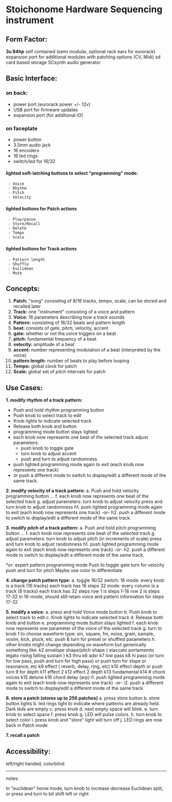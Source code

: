 

# Stoichonome Hardware Sequencing instrument

## Form Factor: 
**3u 84hp** 
self contained (semi modular, optional rack ears for eurorack)
expansion port for additional modules with patching options (CV, Midi)
sd card based storage
SCsynth audio generator 

## Basic Interface: 

### on back:
 - power port (eurorack power +/- 12v)
 - USB port for firmware updates
 - expansion port (for additional IO)

### on faceplate

 - power button
 - 3.5mm audio jack 
 - 16 encoders
 - 16 led rings
 - switch/led for 16/32 
#### lighted soft-latching buttons to select "programming" mode: 
	 - Voice
	 - Rhythm
	 - Pitch
	 - Velocity
#### lighted buttons for Patch actions
	 - Play/pause
	 - Store/Recall
	 - Delete
	 - Tempo
	 - Scale
#### lighted buttons for Track actions
	 - Pattern length
	 - Shuffle
	 - Euclidean
	 - Mute

## Concepts: 

 1. **Patch:** "song" consisting of 8/16 tracks, tempo, scale, can be stored and recalled later 
 2. **Track:** one "instrument" consisting of a voice and pattern
 3. **Voice:** 16 parameters describing how a track sounds
 4. **Pattern:** consisting of 16/32 beats and pattern length 
 5. **beat:** consists of gate, pitch, velocity, accent
 6. **gate:** whether or not the voice triggers on a beat
 7. **pitch:** fundamental frequency of a beat
 8. **velocity:** amplitude of a beat
 9. **accent:** number representing modulation of a beat (interpreted by the voice)
 10. **pattern length:** number of beats to play before looping
 11. **Tempo:** global clock for patch
 12. **Scale:** global set of pitch intervals for patch

## Use Cases:
**1. modify rhythm of a track pattern:** 

 - Push and hold rhythm programming button 
 - Push knob to select track to edit
 - Knob lights to indicate selected track
 - Release both knob and button
 - programming mode button stays lighted
 - each knob now represents one beat of the selected track adjust parameters: 
	 - push knob to toggle gate 
	 - turn knob to adjust accent 
	 - push and turn to adjust randomness
 - push lighted programming mode again to exit (each knob now represents one track)
 - *or* push a different mode to switch to display/edit a different mode of the same track.

  **2. modify velocity of a track pattern:** 
    a. Push and hold velocity programming button
    ...
    f. each knob now represents one beat of the selected track
    g. adjust parameters:
      turn knob to adjust velocity
      press and turn knob to adjust randomness
    h1. push lighted programming mode again to exit (each knob now represents one track) -or- 
    h2. push a different mode to switch to display/edit a different mode of the same track.

  **3. modify pitch of a track pattern:** 
    a. Push and hold pitch programming button
    ...
    f. each knob now represents one beat of the selected track
    g. adjust parameters:
      turn knob to adjust pitch (in increments of scale)
      press and turn knob to adjust randomness
    h1. push lighted programming mode again to exit (each knob now represents one track) -or- 
    h2. push a different mode to switch to display/edit a different mode of the same track.

   *or: expert pattern programming mode
        Push to toggle gate
        turn for velocity
        push and turn for pitch 
        Maybe use color to differentiate

  **4. change patch pattern type:**
    a. toggle 16/32 switch:
      16 mode: every knob is a track (16 tracks)
        each track has 16 steps
      32 mode: every column is a track (8 tracks)
        each track has 32 steps
        row 1 is steps 1-16
        row 2 is steps 17-32
      in 16-mode, should still retain voice and pattern information for steps 17-32

  **5. modify a voice:**
    a. press and hold Voice mode button
    b. Push knob to select track to edit
    c. Knob lights to indicate selected track
    d. Release both knob and button
    e. programming mode button stays lighted
    f. each knob now represents one parameter of the voice of the selected track
    g. turn to knob 1 to choose waveform type: sin, square, fm, noise, grain, sample, vosim, kick, pluck, etc. 
       push & turn for preset or shuffled parameters
    h. other knobs might change depending on waveform but generically something like:
      k2 envelope shape/pitch shape ( staccato portamemto legato rising falling sustain )
      k3 thru k6 adsr 
      k7 low pass
      k8 hi pass (or turn for low pass, push and turn for high pass) 
         or push turn for slope or resonance, etc
      k9 effect ( reverb, delay, ring, etc)
      k10 effect depth or push turn 9 for depth
      k11 effect 2
      k12 effect 2 depth
      k13 fundamental
      k14 # chord voices 
      k15 detune
      k16 chord delay (arp)
    i1. push lighted programming mode again to exit (each knob now represents one track) -or- 
    i2. push a different mode to switch to display/edit a different mode of the same track.

  **6. store a patch (stores up to 256 patches)**
    a. press store button
    b. store button lights
    b. led rings light to indicate where patterns are already held. Dark leds are empty
    c. press knob 
    d. next empty space will blink.
    e. turn knob to select space
    f. press knob 
    g. LED will pulse colors.
    h. turn knob to select color
    i. press knob and "store" light will turn off
    j. LED rings are now back in Patch mode

**7. recall a patch**



## Accessibility: 
left/right handed, colorblind

---
notes:

In "euclidean" home mode, turn knob to increase decrease Euclidean split, or press and turn to bit shift left or right


